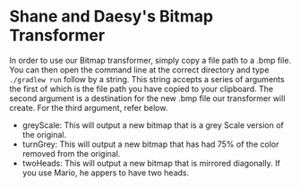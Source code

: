 <h1>Shane and Daesy's Bitmap Transformer</h1>

In order to use our Bitmap transformer, simply copy a file path to a .bmp file. You can then open the command 
line at the correct directory and type `./gradlew run` follow by a string. This string accepts a series of arguments
the first of which is the file path you have copied to your clipboard. The second argument is a destination for the
new .bmp file our transformer will create. For the third argument, refer below.

<ul>
<li>greyScale: This will output a new bitmap that is a grey Scale version of the original.</li>
<li>turnGrey: This will output a new bitmap that has had 75% of the color removed from the original.</li>
<li>twoHeads: This will output a new bitmap that is mirrored diagonally. If you use Mario, he appers to
have two heads.</li>
</ul>